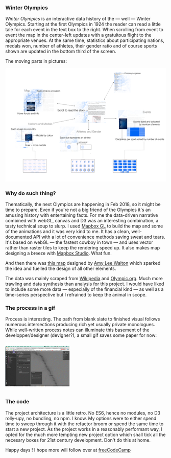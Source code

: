 ### Winter Olympics

*Winter Olympics* is an interactive data history of the — well — Winter Olympics. Starting at the first Olympics in 1924 the reader can read a little tale for each event in the text box to the right. When scrolling from event to event the map in the center-left updates with a gratuitous flight to the appropriate venues. At the same time, statistics about participating nations, medals won, number of athletes, their gender ratio and of course sports shown are updated in the bottom third of the screen.

The moving parts in pictures:

![rt](images/other/winter_olympics_explain.png)

### Why do such thing?

Thematically, the next Olympics are happening in Feb 2018, so it might be time to prepare. Even if you're not a big friend of the Olympics it's an amusing history with entertaining facts. For me the data-driven narrative combined with webGL, canvas and D3 was an interesting combination, a tasty technical soup to slurp. I used [Mapbox GL](https://www.mapbox.com/mapbox-gl-js/api/) to build the map and some of the animations and it was very kind to me. It has a clean, well-documented API with a lot of convenience methods saving sweat and tears. It's based on webGL — the fastest cowboy in town — and uses vector rather than raster tiles to keep the rendering speed up. It also makes map designing a breeze with [Mapbox Studio](https://www.mapbox.com/mapbox-studio). What fun.

And then there was [this map](https://www.mapbox.com/blog/ski-mapbox-studio/) designed by [Amy Lee Walton](https://www.mapbox.com/about/team/amy-lee-walton/) which sparked the idea and fuelled the design of all other elements.

The data was mainly scraped from [Wikipedia](https://en.wikipedia.org/wiki/Winter_Olympic_Games) and [Olympic.org](https://www.olympic.org). Much more trawling and data synthesis than analysis for this project. I would have liked to include some more data — especially of the financial kind — as well as a time-series perspective but I refrained to keep the animal in scope.

### The process in a gif

Process is interesting. The path from blank slate to finished visual follows numerous intersections producing rich yet usually private monologues. While well-written process notes can illuminate this basement of the developper/designer (devigner?), a small gif saves some paper for now:

![rt](images/other/winter_olympics_process.gif)

### The code

The project architecture is a little retro. No ES6, hence no modules, no D3 rolly-upy, no bundling, no npm. I know. My options were to either spend time to sweep through it with the refactor broom or spend the same time to start a new project. As the project works in a reasonably performant way, I opted for the much more tempting new project option which shall tick all the necesary boxes for 21st century development. Don't do this at home.

Happy days ! I hope more will follow over at [freeCodeCamp](https://medium.freecodecamp.com/d3-and-canvas-in-3-steps-8505c8b27444#.pfx01hww5)